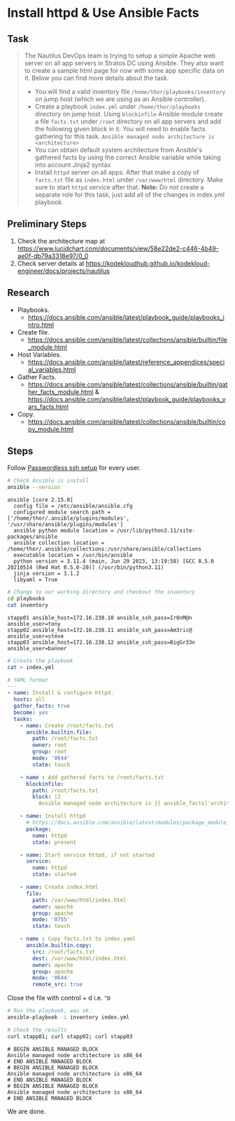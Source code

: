 # Install httpd & Use Ansible Facts

## Task

> The Nautilus DevOps team is trying to setup a simple Apache web server on all app servers in Stratos DC using Ansible. They also want to create a sample html page for now with some app specific data on it. Below you can find more details about the task.
> * You will find a valid inventory file `/home/thor/playbooks/inventory` on jump host (which we are using as an Ansible controller).
> * Create a playbook `index.yml` under `/home/thor/playbooks` directory on jump host. Using `blockinfile` Ansible module create a file `facts.txt` under `/root` directory on all app servers and add the following given block in it. You will need to enable facts gathering for this task.
> `Ansible managed node architecture is <architecture>`
> * You can obtain default system architecture from Ansible's gathered facts by using the correct Ansible variable while taking into account Jinja2 syntax
> * Install `httpd` server on all apps. After that make a copy of `facts.txt` file as `index.html` under `/var/www/html` directory. Make sure to start `httpd` service after that.
> **Note:** Do not create a separate role for this task, just add all of the changes in index.yml playbook.

## Preliminary Steps

1. Check the architecture map at https://www.lucidchart.com/documents/view/58e22de2-c446-4b49-ae0f-db79a3318e97/0_0
2. Check server details at https://kodekloudhub.github.io/kodekloud-engineer/docs/projects/nautilus

## Research

* Playbooks.
  * https://docs.ansible.com/ansible/latest/playbook_guide/playbooks_intro.html
* Create file.
  * https://docs.ansible.com/ansible/latest/collections/ansible/builtin/file_module.html
* Host Variables.
  * https://docs.ansible.com/ansible/latest/reference_appendices/special_variables.html
* Gather Facts.
  * https://docs.ansible.com/ansible/latest/collections/ansible/builtin/gather_facts_module.html & https://docs.ansible.com/ansible/latest/playbook_guide/playbooks_vars_facts.html
* Copy.
  * https://docs.ansible.com/ansible/latest/collections/ansible/builtin/copy_module.html


## Steps

Follow [Passwordless ssh setup](../../linux-system-administrator/networking/passwordless-ssh-access.md) for every user.

```bash
# Check Ansible is install
ansible --version
```

```
ansible [core 2.15.0]
  config file = /etc/ansible/ansible.cfg
  configured module search path = ['/home/thor/.ansible/plugins/modules', '/usr/share/ansible/plugins/modules']
  ansible python module location = /usr/lib/python3.11/site-packages/ansible
  ansible collection location = /home/thor/.ansible/collections:/usr/share/ansible/collections
  executable location = /usr/bin/ansible
  python version = 3.11.4 (main, Jun 29 2023, 13:19:58) [GCC 8.5.0 20210514 (Red Hat 8.5.0-20)] (/usr/bin/python3.11)
  jinja version = 3.1.2
  libyaml = True
```

```bash
# Change to our working directory and checkout the inventory
cd playbooks
cat inventory
```

```
stapp01 ansible_host=172.16.238.10 ansible_ssh_pass=Ir0nM@n ansible_user=tony
stapp02 ansible_host=172.16.238.11 ansible_ssh_pass=Am3ric@ ansible_user=steve
stapp03 ansible_host=172.16.238.12 ansible_ssh_pass=BigGr33n ansible_user=banner
```

```bash
# Create the playbook
cat > index.yml
```

```yaml
# YAML format
---
- name: Install & configure httpd.
  hosts: all
  gather_facts: true
  become: yes
  tasks:
    - name: Create /root/facts.txt
      ansible.builtin.file:
        path: /root/facts.txt
        owner: root
        group: root
        mode: '0644'
        state: touch

    - name : Add gathered facts to /root/facts.txt
      blockinfile:
        path: /root/facts.txt
        block: |2
          Ansible managed node architecture is {{ ansible_facts['architecture'] }}

    - name: Install httpd
      # https://docs.ansible.com/ansible/latest/modules/package_module.html
      package:
        name: httpd
        state: present

    - name: Start service httpd, if not started
      service:
        name: httpd
        state: started

    - name: Create index.html
      file:
        path: /var/www/html/index.html
        owner: apache
        group: apache
        mode: '0755'
        state: touch

    - name : Copy facts.txt to index.yaml
      ansible.builtin.copy:
        src: /root/facts.txt
        dest: /var/www/html/index.html
        owner: apache
        group: apache
        mode: '0644'
        remote_src: true
```

Close the file with control + d i.e. `^D`

```bash
# Run the playbook, was ok.
ansible-playbook -i inventory index.yml

# Check the results
curl stapp01; curl stapp02; curl stapp03
```

```
# BEGIN ANSIBLE MANAGED BLOCK
Ansible managed node architecture is x86_64
# END ANSIBLE MANAGED BLOCK
# BEGIN ANSIBLE MANAGED BLOCK
Ansible managed node architecture is x86_64
# END ANSIBLE MANAGED BLOCK
# BEGIN ANSIBLE MANAGED BLOCK
Ansible managed node architecture is x86_64
# END ANSIBLE MANAGED BLOCK
```

We are done.
